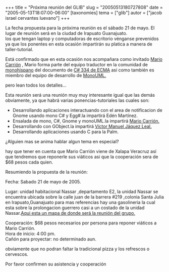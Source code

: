 +++
title = "Próxima reunión del GLIB"
slug = "20050513180727808"
date = "2005-05-13T18:07:00-06:00"
[taxonomies]
tema = ["glib"]
autor = ["jacob israel cervantes luevano"]
+++

La fecha propuesta para la próxima reunión es el sábado 21 de mayo. El
lugar de reunión será en la ciudad de Irapuato Guanajuato.  
los que tengan laptop y computadoras de escritorio vénganse prevenidos
ya que los ponentes en esta ocasión impartirán su platica a manera de
taller-tutorial.  
  
Está confirmado que en esta ocasión nos acompañara como invitado [Mario
Carrión](http://marioc.blogspot.com/) , Mario forma parte del equipo
traductor en la comunidad de [monohispano](http://www.monohispano.org/)
del documento de [C# 334 de
ECMA](http://www.ecma-international.org/publications/standards/Ecma-334.htm)
así como también es miembro del equipo de desarrollo de
[MonoUML.](http://www.monouml.org/)  
  
pero lean todos los detalles...

<!-- more -->
Esta reunión será una reunión muy muy interesante igual que las demás
obviamente, ya que habrá varias ponencias-tutoriales las cuales son:

-   Desarrollando aplicaciones interactuando con el area de notificacion
    de Gnome usando mono C# y Egg#.la impartirá Edén Martínez.
-   Ensalada de mono, C#, Gnome y monoUML.la impartirá [Mario
    Carrión.](http://marioc.blogspot.com/)
-   Desarrollando con GObject.la impartirá [Víctor Manuel Jáquez
    Leal.](http://www.ceyusa.com)
-   Desarrollando aplicaciones usando C para la Palm.

¿Alguien mas se anima hablar algun tema en especial?  
  
hay que tener en cuenta que Mario Carrión viene de Xalapa Veracruz así
que tendremos que reponerle sus viáticos asi que la cooperación sera de
$68 pesos cada quien.  
  
Resumiendo la propuesta de la reunión:  
  
Fecha: Sabado 21 de mayo de 2005.  
  
Lugar: unidad habitacional Nassar ,departamento E2, la unidad Nassar se
encuentra ubicada sobre la calle juan de la barrera #219 ,colonia Santa
Julia en Irapuato,Guanajuato para mas referencias hay una gasolineria la
cual esta sobre la prolongacion guerrero casi a un costado de la unidad
Nassar.[Aqui esta un mapa de donde será la reunión del
grupo.](http://monoeduc.org/jacob/imgs/mapaglib.jpg)  
  
Cooperación: $68 pesos necesarios por persona para reponer viáticos a
Mario Carrión.  
Hora de inicio: 4:00 pm.  
Cañón para proyectar: no determinado aun.  
  
obviamente que no podran faltar la tradicional pizza y los refrescos o
cervescos.  
  
Por favor confirmen su asistencia y cooperación

